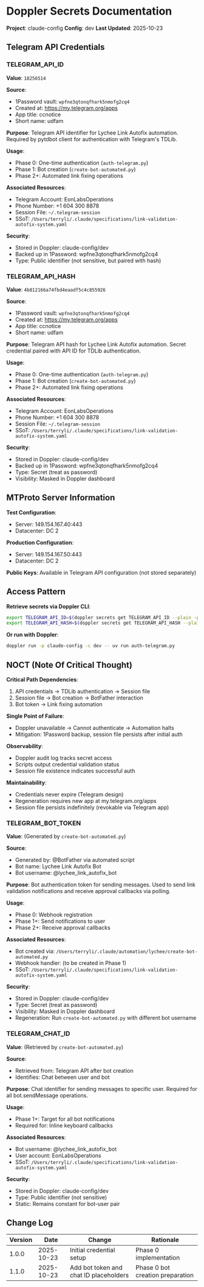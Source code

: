 # Doppler Secrets Documentation

**Project**: claude-config
**Config**: dev
**Last Updated**: 2025-10-23

## Telegram API Credentials

### TELEGRAM_API_ID

**Value**: `18256514`

**Source**:

- 1Password vault: `wpfne3qtonqfhark5nmofg2cq4`
- Created at: https://my.telegram.org/apps
- App title: ccnotice
- Short name: udfam

**Purpose**:
Telegram API identifier for Lychee Link Autofix automation. Required by pytdbot client for authentication with Telegram's TDLib.

**Usage**:

- Phase 0: One-time authentication (`auth-telegram.py`)
- Phase 1: Bot creation (`create-bot-automated.py`)
- Phase 2+: Automated link fixing operations

**Associated Resources**:

- Telegram Account: EonLabsOperations
- Phone Number: +1 604 300 8878
- Session File: `~/.telegram-session`
- SSoT: `/Users/terryli/.claude/specifications/link-validation-autofix-system.yaml`

**Security**:

- Stored in Doppler: claude-config/dev
- Backed up in 1Password: wpfne3qtonqfhark5nmofg2cq4
- Type: Public identifier (not sensitive, but paired with hash)

### TELEGRAM_API_HASH

**Value**: `4b812166a74fbd4eaadf5c4c855926`

**Source**:

- 1Password vault: `wpfne3qtonqfhark5nmofg2cq4`
- Created at: https://my.telegram.org/apps
- App title: ccnotice
- Short name: udfam

**Purpose**:
Telegram API hash for Lychee Link Autofix automation. Secret credential paired with API ID for TDLib authentication.

**Usage**:

- Phase 0: One-time authentication (`auth-telegram.py`)
- Phase 1: Bot creation (`create-bot-automated.py`)
- Phase 2+: Automated link fixing operations

**Associated Resources**:

- Telegram Account: EonLabsOperations
- Phone Number: +1 604 300 8878
- Session File: `~/.telegram-session`
- SSoT: `/Users/terryli/.claude/specifications/link-validation-autofix-system.yaml`

**Security**:

- Stored in Doppler: claude-config/dev
- Backed up in 1Password: wpfne3qtonqfhark5nmofg2cq4
- Type: Secret (treat as password)
- Visibility: Masked in Doppler dashboard

## MTProto Server Information

**Test Configuration**:

- Server: 149.154.167.40:443
- Datacenter: DC 2

**Production Configuration**:

- Server: 149.154.167.50:443
- Datacenter: DC 2

**Public Keys**: Available in Telegram API configuration (not stored separately)

## Access Pattern

**Retrieve secrets via Doppler CLI**:

```bash
export TELEGRAM_API_ID=$(doppler secrets get TELEGRAM_API_ID --plain -p claude-config -c dev)
export TELEGRAM_API_HASH=$(doppler secrets get TELEGRAM_API_HASH --plain -p claude-config -c dev)
```

**Or run with Doppler**:

```bash
doppler run -p claude-config -c dev -- uv run auth-telegram.py
```

## NOCT (Note Of Critical Thought)

**Critical Path Dependencies**:

1. API credentials → TDLib authentication → Session file
2. Session file → Bot creation → BotFather interaction
3. Bot token → Link fixing automation

**Single Point of Failure**:

- Doppler unavailable → Cannot authenticate → Automation halts
- Mitigation: 1Password backup, session file persists after initial auth

**Observability**:

- Doppler audit log tracks secret access
- Scripts output credential validation status
- Session file existence indicates successful auth

**Maintainability**:

- Credentials never expire (Telegram design)
- Regeneration requires new app at my.telegram.org/apps
- Session file persists indefinitely (revokable via Telegram app)

### TELEGRAM_BOT_TOKEN

**Value**: (Generated by `create-bot-automated.py`)

**Source**:

- Generated by: @BotFather via automated script
- Bot name: Lychee Link Autofix Bot
- Bot username: @lychee_link_autofix_bot

**Purpose**:
Bot authentication token for sending messages. Used to send link validation notifications and receive approval callbacks via polling.

**Usage**:

- Phase 0: Webhook registration
- Phase 1+: Send notifications to user
- Phase 2+: Receive approval callbacks

**Associated Resources**:

- Bot created via: `/Users/terryli/.claude/automation/lychee/create-bot-automated.py`
- Webhook handler: (to be created in Phase 1)
- SSoT: `/Users/terryli/.claude/specifications/link-validation-autofix-system.yaml`

**Security**:

- Stored in Doppler: claude-config/dev
- Type: Secret (treat as password)
- Visibility: Masked in Doppler dashboard
- Regeneration: Run `create-bot-automated.py` with different bot username

### TELEGRAM_CHAT_ID

**Value**: (Retrieved by `create-bot-automated.py`)

**Source**:

- Retrieved from: Telegram API after bot creation
- Identifies: Chat between user and bot

**Purpose**:
Chat identifier for sending messages to specific user. Required for all bot.sendMessage operations.

**Usage**:

- Phase 1+: Target for all bot notifications
- Required for: Inline keyboard callbacks

**Associated Resources**:

- Bot username: @lychee_link_autofix_bot
- User account: EonLabsOperations
- SSoT: `/Users/terryli/.claude/specifications/link-validation-autofix-system.yaml`

**Security**:

- Stored in Doppler: claude-config/dev
- Type: Public identifier (not sensitive)
- Static: Remains constant for bot-user pair

## Change Log

| Version | Date | Change | Rationale |
| --- | --- | --- | --- |
| 1.0.0 | 2025-10-23 | Initial credential setup | Phase 0 implementation |
| 1.1.0 | 2025-10-23 | Add bot token and chat ID placeholders | Phase 0 bot creation preparation |
